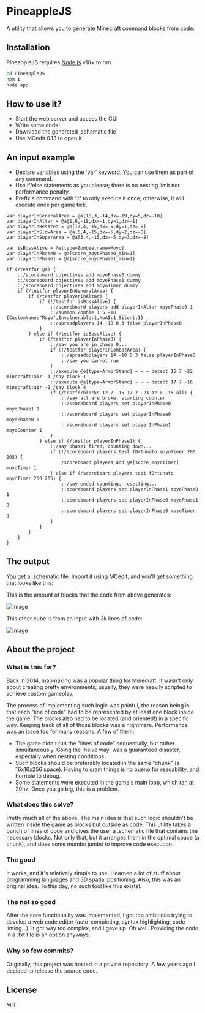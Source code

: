 # PineappleJS
A utility that allows you to generate Minecraft command blocks from code.

## Installation

PineappleJS requires [Node.js](https://nodejs.org/) v10+ to run.
```sh
cd PineappleJS
npm i
node app
```

## How to use it?
- Start the web server and access the GUI
- Write some code!
- Download the generated .schematic file
- Use MCedit 0.13 to open it

## An input example

- Declare variables using the 'var' keyword. You can use them as part of any command.
- Use if/else statements as you please; there is no nesting limit nor performance penalty.
- Prefix a command with '::' to only execute it once; otherwise, it will execute once per game tick.

```
var playerInGeneralArea = @a[18,3,-14,dx=-19,dy=5,dz=-10]
var playerInAltar = @a[1,6,-18,dx=-1,dy=1,dz=-1]
var playerInResArea = @a[17,4,-15,dx=-5,dy=1,dz=-8]
var playerInSlowArea = @a[5,4,-15,dx=-5,dy=2,dz=-8]
var playerInSuperArea = @a[3,4,-15,dx=-5,dy=3,dz=-8]

var isBossAlive = @e[type=Zombie,name=Moyo]
var playerInPhase0 = @a[score_moyoPhase0_min=1]
var playerInPhase1 = @a[score_moyoPhase1_min=1]

if (/testfor @a) {
	::/scoreboard objectives add moyoPhase0 dummy
	::/scoreboard objectives add moyoPhase1 dummy
	::/scoreboard objectives add moyoTimer dummy
	if (/testfor playerInGeneralArea) {
		if (/testfor playerInAltar) {
			if (!/testfor isBossAlive) {
				::/scoreboard players add playerInAltar moyoPhase0 1
				::/summon Zombie 1 5 -18 {CustomName:"Moyo",Invulnerable:1,NoAI:1,Silent:1}
				::/spreadplayers 14 -18 0 3 false playerInPhase0
			} 
		} else if (/testfor isBossAlive) {
			if (/testfor playerInPhase0) {
				::/say you are in phase 0...
				if (!/testfor playerInCombatArea) {
					::/spreadqplayers 14 -18 0 3 false playerInPhase0
					::/say you cannot run
				}
				::/execute @e[type=ArmorStand] ~ ~ ~ detect 15 7 -22 minecraft:air -1 /say block 1
				::/execute @e[type=ArmorStand] ~ ~ ~ detect 17 7 -16 minecraft:air -1 /say block 4
				if (/testforblocks 12 7 -15 17 7 -23 12 8 -15 all) {
					::/say all are broke, starting counter
					::/scoreboard players set playerInPhase0 moyoPhase1 1
					::/scoreboard players set playerInPhase0 moyoPhase0 0
					::/scoreboard players set playerInPhase1 moyoCounter 1
				}
			} else if (/testfor playerInPhase1) {
				::/say phase1 fired, counting down...
				if (!/scoreboard players test f0rtunato moyoTimer 200 205) {
					/scoreboard players add @a[score_moyoTimer] moyoTimer 1				
				} else if (/scoreboard players test f0rtunato moyoTimer 200 205) {
					::/say ended counting, resetting...
					::scoreboard players set playerInPhase1 moyoPhase0 1
					::scoreboard players set playerInPhase0 moyoPhase1 0
					::scoreboard players set playerInPhase0 moyoTimer 0
				}
			}
		}
	}
}
```

## The output

You get a .schematic file. Import it using MCedit, and you'll get something that looks like this:

This is the amount of blocks that the code from above generates:

![image](https://github.com/frotunato/PineappleJS/assets/5445756/9c4161c3-8c7f-495e-b8b4-7bf41a36f63e)

This other cube is from an input with 3k lines of code:

![image](https://github.com/frotunato/PineappleJS/assets/5445756/158622da-b8a9-479b-bb15-a20b92f8d8bb)


## About the project

### What is this for?

Back in 2014, mapmaking was a popular thing for Minecraft. It wasn't only about creating pretty environments; usually, they were heavily scripted to achieve custom gameplay.

The process of implementing such logic was painful, the reason being is that each "line of code" had to be represented by at least one block inside the game. The blocks also had to be located (and oriented!) in a specific way. Keeping track of all of those blocks was a nightmare. Performance was an issue too for many reasons. A few of them:

- The game didn't run the "lines of code" sequentially, but rather simultaneously. Going the 'naive way' was a guaranteed disaster, especially when nesting conditions.
- Such blocks should be preferably located in the same "chunk" (a 16x16x256 space). Having to cram things is no bueno for readability, and horrible to debug.
- Some statements were executed in the game's main loop, which ran at 20hz. Once you go big, this is a problem.


### What does this solve?
Pretty much all of the above. The main idea is that such logic shouldn't be written inside the game as blocks but outside as code. This utility takes a bunch of lines of code and gives the user a .schematic file that contains the necessary blocks. Not only that, but it arranges them in the optimal space (a chunk), and does some mumbo jumbo to improve code execution.

### The good
It works, and it's relatively simple to use. I learned a lot of stuff about programming languages and 3D spatial positioning. Also, this was an original idea. To this day, no such tool like this exists!.

### The not so good
After the core functionality was implemented, I got too ambitious trying to develop a web code editor (auto-completing, syntax highlighting, code linting...). It got way too complex, and I gave up. Oh well. Providing the code in a .txt file is an option anyways.

### Why so few commits?
Originally, this project was hosted in a private repository. A few years ago I decided to release the source code.

## License

MIT

